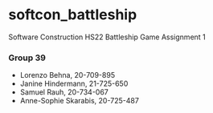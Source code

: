# softcon_battleship
Software Construction HS22 Battleship Game Assignment 1

### Group 39
- Lorenzo Behna, 20-709-895
- Janine Hindermann, 21-725-650
- Samuel Rauh, 20-734-067
- Anne-Sophie Skarabis, 20-725-487
